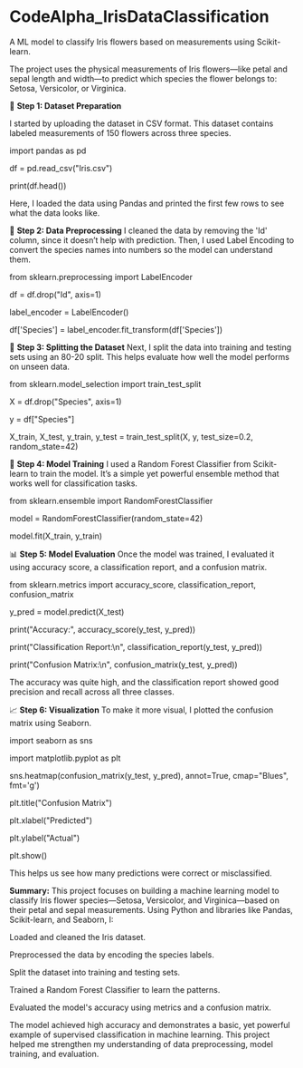 # CodeAlpha_IrisDataClassification
A ML model to classify Iris flowers based on measurements using Scikit-learn.


The project uses the physical measurements of Iris flowers—like petal and sepal length and width—to predict which species the flower belongs to: Setosa, Versicolor, or Virginica.

📂 **Step 1: Dataset Preparation**

I started by uploading the dataset in CSV format. This dataset contains labeled measurements of 150 flowers across three species.



import pandas as pd

df = pd.read_csv("Iris.csv")

print(df.head())

Here, I loaded the data using Pandas and printed the first few rows to see what the data looks like.


🧹 **Step 2: Data Preprocessing**
I cleaned the data by removing the 'Id' column, since it doesn’t help with prediction. Then, I used Label Encoding to convert the species names into numbers so the model can understand them.



from sklearn.preprocessing import LabelEncoder

df = df.drop("Id", axis=1)

label_encoder = LabelEncoder()

df['Species'] = label_encoder.fit_transform(df['Species'])



🔀 **Step 3: Splitting the Dataset**
Next, I split the data into training and testing sets using an 80-20 split. This helps evaluate how well the model performs on unseen data.



from sklearn.model_selection import train_test_split

X = df.drop("Species", axis=1)

y = df["Species"]

X_train, X_test, y_train, y_test = train_test_split(X, y, test_size=0.2, random_state=42)


🤖 **Step 4: Model Training**
I used a Random Forest Classifier from Scikit-learn to train the model. It’s a simple yet powerful ensemble method that works well for classification tasks.



from sklearn.ensemble import RandomForestClassifier

model = RandomForestClassifier(random_state=42)

model.fit(X_train, y_train)


📊 **Step 5: Model Evaluation**
Once the model was trained, I evaluated it using accuracy score, a classification report, and a confusion matrix.



from sklearn.metrics import accuracy_score, classification_report, confusion_matrix

y_pred = model.predict(X_test)

print("Accuracy:", accuracy_score(y_test, y_pred))

print("Classification Report:\n", classification_report(y_test, y_pred))

print("Confusion Matrix:\n", confusion_matrix(y_test, y_pred))

The accuracy was quite high, and the classification report showed good precision and recall across all three classes.


📈 **Step 6: Visualization**
To make it more visual, I plotted the confusion matrix using Seaborn.



import seaborn as sns

import matplotlib.pyplot as plt

sns.heatmap(confusion_matrix(y_test, y_pred), annot=True, cmap="Blues", fmt='g')

plt.title("Confusion Matrix")

plt.xlabel("Predicted")

plt.ylabel("Actual")

plt.show()

This helps us see how many predictions were correct or misclassified.


**Summary:**
This project focuses on building a machine learning model to classify Iris flower species—Setosa, Versicolor, and Virginica—based on their petal and sepal measurements. Using Python and libraries like Pandas, Scikit-learn, and Seaborn, I:

Loaded and cleaned the Iris dataset.

Preprocessed the data by encoding the species labels.

Split the dataset into training and testing sets.

Trained a Random Forest Classifier to learn the patterns.

Evaluated the model's accuracy using metrics and a confusion matrix.

The model achieved high accuracy and demonstrates a basic, yet powerful example of supervised classification in machine learning. This project helped me strengthen my understanding of data preprocessing, model training, and evaluation.


